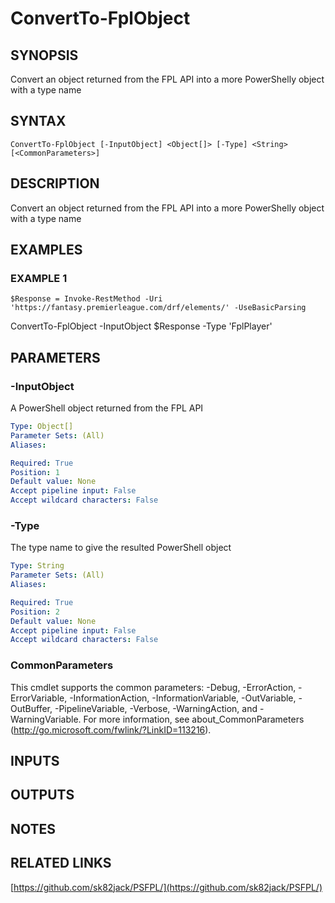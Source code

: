 # ConvertTo-FplObject

## SYNOPSIS
Convert an object returned from the FPL API into a more PowerShelly object with a type name

## SYNTAX

```
ConvertTo-FplObject [-InputObject] <Object[]> [-Type] <String> [<CommonParameters>]
```

## DESCRIPTION
Convert an object returned from the FPL API into a more PowerShelly object with a type name

## EXAMPLES

### EXAMPLE 1
```
$Response = Invoke-RestMethod -Uri 'https://fantasy.premierleague.com/drf/elements/' -UseBasicParsing
```

ConvertTo-FplObject -InputObject $Response -Type 'FplPlayer'

## PARAMETERS

### -InputObject
A PowerShell object returned from the FPL API

```yaml
Type: Object[]
Parameter Sets: (All)
Aliases:

Required: True
Position: 1
Default value: None
Accept pipeline input: False
Accept wildcard characters: False
```

### -Type
The type name to give the resulted PowerShell object

```yaml
Type: String
Parameter Sets: (All)
Aliases:

Required: True
Position: 2
Default value: None
Accept pipeline input: False
Accept wildcard characters: False
```

### CommonParameters
This cmdlet supports the common parameters: -Debug, -ErrorAction, -ErrorVariable, -InformationAction, -InformationVariable, -OutVariable, -OutBuffer, -PipelineVariable, -Verbose, -WarningAction, and -WarningVariable.
For more information, see about_CommonParameters (http://go.microsoft.com/fwlink/?LinkID=113216).

## INPUTS

## OUTPUTS

## NOTES

## RELATED LINKS

[https://github.com/sk82jack/PSFPL/](https://github.com/sk82jack/PSFPL/)

